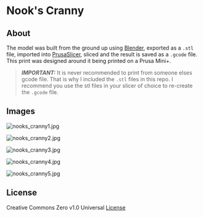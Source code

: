 # Nook's Cranny

## About

The model was built from the ground up using [Blender](https://www.blender.org/), exported as a `.stl` file, imported into [PrusaSlicer](https://www.prusa3d.com/page/prusaslicer_424/), sliced and the result is saved as a `.gcode` file. This print was designed around it being printed on a Prusa Mini+.

> **_IMPORTANT:_** It is never recommended to print from someone elses gcode file. That is why I included the `.stl` files in this repo. I recommend you use the stl files in your slicer of choice to re-create the `.gcode` file.

## Images

![nooks_cranny1.jpg](images/nooks_cranny1.jpg)

![nooks_cranny2.jpg](images/nooks_cranny2.jpg)

![nooks_cranny3.jpg](images/nooks_cranny3.jpg)

![nooks_cranny4.jpg](images/nooks_cranny4.jpg)

![nooks_cranny5.jpg](images/nooks_cranny5.jpg)

## License

Creative Commons Zero v1.0 Universal [License](LICENSE)
